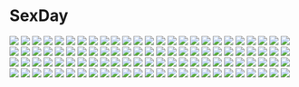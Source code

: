 # SexDay
![](https://konachan.com/jpeg/5002bf0832b0097041c14727f196618f/Konachan.com%20-%20274329%202girls%20bike_shorts%20blonde_hair%20boots%20chibi%20ganesagi%20gloves%20green_hair%20headband%20kneehighs%20necklace%20shorts%20skirt%20thighhighs%20twintails%20white%20yellow_eyes.jpg)
![](https://konachan.com/image/4831734b4e66597c592cef84182c360e/Konachan.com%20-%20163494%20hijiri_byakuren%20touhou.jpg)
![](https://konachan.com/image/70c3ccdcfef8937e00dd0685b072f900/Konachan.com%20-%2029238%20black_hair%20blue_eyes%20book%20dress%20glasses%20gray_hair%20kaya_xavier%20littlewitch%20long_hair%20oyari_ashito%20pink_eyes%20pink_hair%20short_hair%20thighhighs%20twintails.jpg)
![](https://konachan.com/jpeg/b290f0851edb4f8767dcb15942e91944/Konachan.com%20-%20286736%20animal%20ass%20blue_eyes%20blush%20bow%20braids%20brown_hair%20collar%20cropped%20dress%20iriam%20long_hair%20mask%20panties%20petals%20ponytail%20ribbons%20underwear%20waifu2x.jpg)
![](https://konachan.com/jpeg/de3bc5ea8c93f41942ce15343c094288/Konachan.com%20-%20118181%202girls%20blush%20breasts%20hakurei_reimu%20japanese_clothes%20kiss%20kochiya_sanae%20long_hair%20miko%20nipples%20tagme%20topless%20touhou%20yoshimo%20yuri.jpg)
![](https://konachan.com/image/d23e592c181dfe1c0a64402902af5afc/Konachan.com%20-%20187939%20brown_eyes%20brown_hair%20butterfly%20flowers%20headdress%20huazha01%20long_hair%20navel%20original.jpg)
![](https://konachan.com/jpeg/023b8ea4855f437900d3fd489740637d/Konachan.com%20-%20113129%20anal%20animal_ears%20ass%20blush%20breasts%20fang%20foxgirl%20nude%20red_eyes%20sakamoto_mio%20sideboob%20strike_witches%20tail%20third-party_edit%20white_hair.jpg)
![](https://konachan.com/image/19579574d6418b9f2213aec7fbf72275/Konachan.com%20-%2065665%20black_hair%20blue_eyes%20blush%20bow%20brown_eyes%20brown_hair%20gloves%20long_hair%20megami%20pink_eyes%20saten_ruiko%20scan%20scarf%20short_hair%20thighhighs%20twintails.jpg)
![](https://konachan.com/jpeg/a875f61610a62e79567a2b08c23a265a/Konachan.com%20-%20245247%202girls%20animal_ears%20apron%20blue_hair%20bow%20brown_hair%20bunny_ears%20dress%20gloves%20headband%20long_hair%20shorts%20sonoda_umi%20thighhighs%20wink%20yellow_eyes.jpg)
![](https://konachan.com/image/c5c5040895e424c4a08410108ea34075/Konachan.com%20-%20194807%202girls%20blush%20original%20pink%20school_uniform%20skirt%20socks%20train%20yuu_%28plasm%29.jpg)
![](https://konachan.com/jpeg/9c120afc81493acc49c47c80e0b55b6f/Konachan.com%20-%20175328%20blush%20breasts%20furoyamachi_neko%20game_cg%20hat%20nipples%20no_bra%20nopan%20nurse%20open_shirt%20pink_hair%20pussy%20sex%20spread_legs%20thighhighs%20uncensored.jpg)
![](https://konachan.com/image/409aed311a25c50db2e8a8c21e031d64/Konachan.com%20-%20133413%20animal_ears%20dress%20foxgirl%20izayoi_sakuya%20maid%20petals%20red_eyes%20reina_%28black_spider%29%20remilia_scarlet%20tail%20thighhighs%20touhou%20vampire%20wings%20wink.jpg)
![](https://konachan.com/image/0cdce1501f2bb7ee0e5dc72ea5b71c57/Konachan.com%20-%20161389%20clouds%20hatsune_miku%20stars%20vocaloid%20water%20wsxmax.jpg)
![](https://konachan.com/jpeg/60b25e9ee5117de3a5715ab7cdd7d23b/Konachan.com%20-%20159996%20blush%20breasts%20game_cg%20green_eyes%20nipples%20onigirikun%20open_shirt%20pastel_chime%20pastel_chime_bind_seeker%20ponytail%20red_hair%20shishioka_mari.jpg)
![](https://konachan.com/jpeg/589351fe4fb90623ec3e3117aec3eb4a/Konachan.com%20-%20230308%20akata_itsuki%20alpha_%28kokoro_rista%21%29%20blush%20bow%20bra%20braids%20breasts%20game_cg%20kokoro_rista%21%20long_hair%20panties%20pink_eyes%20pink_hair%20skirt%20underwear.jpg)
![](https://konachan.com/jpeg/e2c65d3312ec6d3bc005bc7691b60d0e/Konachan.com%20-%20289558%20bow%20collar%20cropped%20dress%20gray_hair%20long_hair%20myo_ne%20original%20pointed_ears%20red_eyes%20ribbons%20shirt.jpg)
![](https://konachan.com/image/0ee822facb33e788bbe7cf69d581444e/Konachan.com%20-%2062314%20animal%20animal_ears%20cat%20mizuno_kaede%20nyamsas%20nyan_koi%21%20takoyaki_%28roast%29.jpg)
![](https://konachan.com/jpeg/9d9896e058553e4e1796e674af494b8b/Konachan.com%20-%20285898%20ass%20barefoot%20beach%20bikini%20black_hair%20blush%20catgirl%20green_eyes%20karyl%20long_hair%20shiratama%20shorts%20sunglasses%20swimsuit%20twintails%20water%20wristwear.jpg)
![](https://konachan.com/image/62fdd7b4cc7f0aa69f49d237f8321657/Konachan.com%20-%20193924%202girls%20anthropomorphism%20christmas%20dress%20harapeko_%28886011%29%20hat%20kantai_collection%20loli%20panties%20pink_hair%20santa_hat%20underwear%20waitress%20white_hair.jpg)
![](https://konachan.com/jpeg/7e3ddf3d255cc137e3654f4b75560f77/Konachan.com%20-%20161220%20blonde_hair%20breasts%20censored%20cum%20game_cg%20hapymaher%20koku%20nipples%20penis%20purple_software%20pussy%20spread_legs%20stockings%20yayoi_b_lutwidge.jpg)
![](https://konachan.com/jpeg/ef94a8fa5edef8c12ab33e9e55780729/Konachan.com%20-%20286446%20aliasing%20blue_eyes%20date_a_live%20elbow_gloves%20feathers%20fish.boy%20gloves%20headdress%20long_hair%20panties%20skirt%20thighhighs%20underwear%20white_hair.jpg)
![](https://konachan.com/jpeg/4bcbe38b05df8f749b9baf4b1754bdcb/Konachan.com%20-%20198570%20blue%20blue_eyes%20blue_hair%20original%20pixiv_fantasia%20polychromatic%20wings.jpg)
![](https://konachan.com/image/bb45cb63b8d64fabf5c2500e1b29a080/Konachan.com%20-%20111633%20koiwai_yotsuba%20male%20yanda%20yotsubato%21%20zain.jpg)
![](https://konachan.com/jpeg/3208a1e3901e410899562c2b8a69460c/Konachan.com%20-%20140042%20angel_%28fairy_tail%29%20blue%20breasts%20cleavage%20elbow_gloves%20fairy_tail%20gemini%20gloves%20no_bra%20thighhighs%20vasily_%28run211%29.jpg)
![](https://konachan.com/image/dafd99d8e156ac8e732a827901767fc8/Konachan.com%20-%2019149%20gainax%20glasses%20nia_teppelin%20swimsuit%20tengen_toppa_gurren_lagann.jpg)
![](https://konachan.com/jpeg/42d9addbb2f4219dd771856e2ea5fb91/Konachan.com%20-%20237136%20animal_ears%20bell%20blonde_hair%20blush%20braids%20brown_hair%20fang%20foxgirl%20gray_hair%20green_eyes%20original%20red_eyes%20short_hair%20tail%20twintails%20usagihime.jpg)
![](https://konachan.com/image/1341b4cf261e155649a9943a9b7e3ef8/Konachan.com%20-%20289669%20blush%20bow%20brown_eyes%20brown_hair%20gradient%20long_hair%20love_live%21_school_idol_project%20minami_kotori%20ribbons%20yuama_%28drop%29.jpg)
![](https://konachan.com/image/fb5ea26540dccc744dcd5b9594619d47/Konachan.com%20-%20272214%20apron%20blush%20brown_hair%20headdress%20kneehighs%20original%20red_eyes%20short_hair%20shorts%20tama_%28tama-s%29%20tears%20white.jpg)
![](https://konachan.com/jpeg/570b819fb7c109eb46c498d642cf2436/Konachan.com%20-%2076707%20hatsune_miku%20twintails%20vocaloid.jpg)
![](https://konachan.com/image/64d47fb85a67e90bf5a0cd825f70dbbf/Konachan.com%20-%2058906%20close%20hatsune_miku%20nayu%20vocaloid%20white.jpg)
![](https://konachan.com/jpeg/7dcc60cea505557652a947bfeaf883c4/Konachan.com%20-%20196626%20breasts%20brown_hair%20censored%20ensemble_%28company%29%20game_cg%20kannon_ouji%20nipples%20penis%20pussy%20sex%20shijou_hinako%20short_hair%20sorai_shinya.jpg)
![](https://konachan.com/jpeg/dab37ef08d8b631b59d91929cbe75d71/Konachan.com%20-%20235113%20black_eyes%20black_hair%20blush%20braids%20brown_eyes%20brown_hair%20kirigaya_kazuto%20long_hair%20male%20mizuna_suki%20petals%20sword_art_online%20yuuki_asuna.jpg)
![](https://konachan.com/image/2d020acc96d7dcbba5b4e633f5f25bfc/Konachan.com%20-%20137683%20angel_wish%20blue_eyes%20censored%20cum%20favorite%20game_cg%20kurihira_rikka%20panties%20penis%20pussy_juice%20thighhighs%20twintails%20underwear.jpg)
![](https://konachan.com/image/62dc689c988ae764ed3be08dcc1fb8ed/Konachan.com%20-%2079174%20green_hair%20hatsune_miku%20headphones%20long_hair%20skirt%20thighhighs%20tie%20twintails%20vocaloid%20water.jpg)
![](https://konachan.com/image/09dffea2de0015f1efc741a3244674fa/Konachan.com%20-%20282933%20apron%20bow%20braids%20chain%20gray_hair%20headdress%20izayoi_sakuya%20jan_%28lightdragoon%29%20knife%20long_hair%20maid%20red_eyes%20ribbons%20touhou%20weapon%20wristwear.jpg)
![](https://konachan.com/jpeg/3ec528401b65ce6b34bdbe901d1d9c3a/Konachan.com%20-%20222957%20animal%20bird%20dress%20feathers%20flowers%20gloves%20gray_hair%20headdress%20long_hair%20original%20suda_ayaka%20waifu2x.jpg)
![](https://konachan.com/jpeg/f193be8df6113fe4b6a08ff918b800c7/Konachan.com%20-%20162817%20apple%20aqua_eyes%20aqua_hair%20barefoot%20blue_eyes%20blue_hair%20bubbles%20dress%20food%20fruit%20long_hair%20pink_hair%20ribbons%20saberiii%20signed%20skirt%20tagme%20vocaloid%20water.jpg)
![](https://konachan.com/image/ba273c1c54e6f3dd17542a0942576654/Konachan.com%20-%20251421%20bikini_top%20blue_hair%20breasts%20cleavage%20navel%20original%20scarf%20short_hair%20signed%20tagme_%28artist%29%20tattoo%20wings%20wristwear%20yellow_eyes.jpg)
![](https://konachan.com/image/14f4abbcee5f42b6e5ff1efb8a276a73/Konachan.com%20-%2033561%20gundam_seed%20mobile_suit_gundam.jpg)
![](https://konachan.com/jpeg/79dd9d413708c459078d90b105b89388/Konachan.com%20-%2078174%20black_hair%20bow%20brown_hair%20guitar%20hirasawa_yui%20instrument%20japanese_clothes%20k-on%21%20microphone%20nakano_azusa%20ponytail%20vector.jpg)
![](https://konachan.com/image/befd63a5d9286f06f52d263c072328ff/Konachan.com%20-%2033902%20card_captor_sakura%20cherry_blossoms%20flowers%20kinomoto_sakura%20li_syaoran%20scan.jpg)
![](https://konachan.com/image/525858bc27ae2c42555d18ce9c8ff9c7/Konachan.com%20-%20220342%202girls%20ass%20black_hair%20blue_eyes%20breasts%20brown_eyes%20brown_hair%20dark_skin%20kuri%20original%20pool%20short_hair%20skintight%20swimsuit%20water.jpg)
![](https://konachan.com/image/c4c07d43f5e9ff4c30b218cdc22550b2/Konachan.com%20-%2018452%20gainax%20kamina%20mecha%20robot%20simon%20tengen_toppa_gurren_lagann%20yoko_littner.jpg)
![](https://konachan.com/jpeg/f1fd462c191ec140af88dd17593f923b/Konachan.com%20-%20278944%20banishment%20building%20clouds%20dark%20dress%20long_hair%20original%20ponytail%20scenic%20skirt%20sky%20sunset.jpg)
![](https://konachan.com/image/2fdad370999d5555e8faa766100cfe30/Konachan.com%20-%20239052%20aqua_eyes%20black_hair%20blonde_hair%20brown_eyes%20brown_hair%20fang%20headband%20katou_megumi%20long_hair%20pantyhose%20red_eyes%20short_hair%20skirt%20twintails.jpg)
![](https://konachan.com/image/7cf4de1a258a18506df95532db1b1e0a/Konachan.com%20-%20208544%20building%20city%20male%20noba%20original%20rain%20signed%20stairs%20water%20wet.jpg)
![](https://konachan.com/image/cbe6fd9313419836144f7d50cfccd829/Konachan.com%20-%2051110%20hatsune_miku%20vocaloid%20wool.jpg)
![](https://konachan.com/image/e4d37b4769b8be05f05097cc062d4454/Konachan.com%20-%2028767%20brown_eyes%20brown_hair%20clannad%20furukawa_nagisa%20key%20logo%20short_hair%20zoom_layer.jpg)
![](https://konachan.com/image/a54431cbd1b7f91543c09fceb0b718f3/Konachan.com%20-%20211818%20aqua_eyes%20blonde_hair%20capura_lin%20granblue_fantasy%20io_euclase%20loli%20long_hair%20magic%20staff%20thighhighs%20twintails.jpg)
![](https://konachan.com/jpeg/3a0fd341c7d3eb58bcc7e321eb241c22/Konachan.com%20-%20193805%20blonde_hair%20breast_hold%20breasts%20drink%20green_eyes%20long_hair%20maid%20moonstone%20nipples%20no_bra%20open_shirt%20pantyhose%20scan%20shinjouji_ayane%20wet%20yamakaze_ran.jpg)
![](https://konachan.com/jpeg/69ae35793ff8e04b68062d4cf3d20f77/Konachan.com%20-%20254307%20aqua_eyes%20boots%20breasts%20censored%20forest%20game_cg%20gloves%20horns%20long_hair%20navel%20nipples%20open_shirt%20penis%20purple_hair%20splush_wave%20spread_legs%20tree%20wet.jpg)
![](https://konachan.com/image/89f0acaa3b164fb2d6525ac0e65743e5/Konachan.com%20-%2076338%20cc%20cheese-kun%20code_geass.jpg)
![](https://konachan.com/jpeg/3bc32963410c88307a6f60792f8eee14/Konachan.com%20-%2049280%20blue_eyes%20blue_hair%20hat%20headphones%20kawashiro_nitori%20kitsune_%28artist%29%20touhou%20underwater%20water.jpg)
![](https://konachan.com/image/32c65986e5ca1de1c4fb022bfa0fac74/Konachan.com%20-%206648%20suzuhira_hiro%20valentine.jpg)
![](https://konachan.com/image/58b53d43722e8df301254d05eb364f7f/Konachan.com%20-%20207944%202girls%20anthropomorphism%20axis_powers_hetalia%20blonde_hair%20czech_republic_%28hetalia%29%20dress%20flowers%20green_eyes%20imifumei%20shirt%20slovakia_%28hetalia%29%20white.jpg)
![](https://konachan.com/image/fc69f0ff99cfb9eaa769d8f5fae32cfd/Konachan.com%20-%20198516%202girls%20animal_ears%20ayano_keiko%20blue_hair%20brown_hair%20catgirl%20mogu%20nipples%20nude%20pussy%20scan%20shinon_%28sao%29%20short_hair%20sword_art_online.jpg)
![](https://konachan.com/image/8b9f0660ff473f1c414409eaadca3ff4/Konachan.com%20-%2082839%20hatsune_miku%20vocaloid.jpg)
![](https://konachan.com/jpeg/8e0ebbd231ecb63bc953360014fa1d90/Konachan.com%20-%20264479%20animal_ears%20bodysuit%20bow%20breasts%20choker%20cleavage%20foxgirl%20glasses%20gloves%20long_hair%20no_bra%20pink%20pink_hair%20ponytail%20shiao%20tail%20waifu2x%20yellow_eyes.jpg)
![](https://konachan.com/image/da32db1848a52084a06bac74d7fac0b4/Konachan.com%20-%20256398%20animal%20autumn%20azur_lane%20blonde_hair%20blue_hair%20breasts%20cleavage%20crab%20flowers%20food%20leaves%20long_hair%20mask%20petals%20red_eyes%20red_hair%20shorts%20water.jpg)
![](https://konachan.com/image/d47c6c802731d2d9d0854f639fe38b4e/Konachan.com%20-%20288792%20blush%20breasts%20cum%20elbow_gloves%20gloves%20god_eater%20gray_hair%20hat%20lolicept%20long_hair%20nipples%20nude%20sex%20thighhighs%20uncensored%20wristwear.jpg)
![](https://konachan.com/jpeg/08e5c1a6e9ddda8aaeb9b9108a0390a2/Konachan.com%20-%20239090%20blonde_hair%20blue_hair%20gabriel_dropout%20green_eyes%20horns%20long_hair%20purple_eyes%20red_hair%20scarf%20school_uniform%20short_hair%20tagme_%28artist%29%20white%20wings.jpg)
![](https://konachan.com/jpeg/1f03259819ad833b84637b6377cb2307/Konachan.com%20-%2085211%20animal_ears%20ass%20cameltoe%20fate_extra%20fate_%28series%29%20foxgirl%20long_hair%20panties%20pink_hair%20ribbons%20tail%20thighhighs%20underwear%20white%20yellow_eyes.jpg)
![](https://konachan.com/image/dfc2e253a1a7f26eb65981ae8c280f7e/Konachan.com%20-%20109897%20mawaru_penguindrum%20takakura_himari.jpg)
![](https://konachan.com/jpeg/c217f39d1e4814e226041809a2e56468/Konachan.com%20-%20229258%20bikini_top%20black_hood%20boots%20breasts%20cross%20gloves%20goggles%20gun%20hat%20hoodie%20kamezaemon%20navel%20necklace%20original%20watermark%20weapon%20wink.jpg)
![](https://konachan.com/image/2aa9f078f64d7fee1ae544214ebab028/Konachan.com%20-%2016215%20furude_rika%20higurashi_no_naku_koro_ni%20houjou_satoko%20kuraudo_ooishi%20maebara_keiichi%20ryuuguu_rena%20sonozaki_mion%20takano_miyo.jpg)
![](https://konachan.com/jpeg/53f90765c3324a6f032964219c3ffcb3/Konachan.com%20-%2077148%20animal_ears%20book%20ideolo%20original%20tail%20witch.jpg)
![](https://konachan.com/image/718dc3be232f4dba407e40a145845094/Konachan.com%20-%2093562%20blonde_hair%20blue_eyes%20blue_hair%20bow%20evan_yang%20gun%20katana%20long_hair%20panty_%28character%29%20signed%20stocking_%28character%29%20sword%20weapon.jpg)
![](https://konachan.com/jpeg/e646d953b22c9ea813d709d209364507/Konachan.com%20-%20262138%20blue_gk%20blush%20fate_grand_order%20fate_%28series%29%20glasses%20mash_kyrielight%20no_bra%20nopan%20open_shirt%20pantyhose%20purple_eyes%20purple_hair%20short_hair%20wet.jpg)
![](https://konachan.com/jpeg/5ee06a8a6d4d82cd3f00022e284fdb20/Konachan.com%20-%20155751%20horns%20original%20pantyhose%20purple_eyes%20short_hair%20tail%20tomohide%20wings.jpg)
![](https://konachan.com/image/35a0de65a890093b9bb41562f9382b04/Konachan.com%20-%20156683%20blush%20breasts%20csai%20ibara_kasen%20nipples%20orange_hair%20short_hair%20stockings%20torn_clothes%20touhou.jpg)
![](https://konachan.com/image/6eac152d3632570a3b3543744a286ca4/Konachan.com%20-%2022177%20bleach%20kuchiki_rukia.jpg)
![](https://konachan.com/image/252e3f4e06d7cf64b246708f04f5c47c/Konachan.com%20-%20208052%20ass%20corticarte_apa_lagranges%20jpeg_artifacts%20kannatsuki_noboru%20long_hair%20panties%20ponytail%20red_eyes%20red_hair%20scan%20topless%20underwear.jpg)
![](https://konachan.com/jpeg/9610d0e739fc6ee853b20d68bab5219a/Konachan.com%20-%20195838%20blush%20bow%20breasts%20censored%20game_cg%20katou_riko%20kneehighs%20nipples%20no_bra%20open_shirt%20panties%20penis%20pussy%20red_eyes%20sex%20short_hair%20skirt%20underwear%20wink.jpg)
![](https://konachan.com/jpeg/d603508da9136cb3c33fd6a4ba62bbe1/Konachan.com%20-%2088240%20blue_eyes%20blue_hair%20dress%20hat%20ikamusume%20long_hair%20panties%20shinryaku%21_ikamusume%20underwear%20white.jpg)
![](https://konachan.com/image/0f77107eda046b4f9c80a804fc201d7e/Konachan.com%20-%20126717%20aqua_eyes%20aqua_hair%20hatsune_miku%20long_hair%20sazanami_shione%20tie%20twintails%20vocaloid.jpg)
![](https://konachan.com/image/dd5ab43cf70a9d37aa34e1ce44e94c45/Konachan.com%20-%2048302%20favorite%20happy_margaret%21%20kokonoka%20minahase_karin%20thighhighs.jpg)
![](https://konachan.com/image/ac1e2e324af310f72d5bf3aa7f6de93d/Konachan.com%20-%20297702%20blonde_hair%20blue_eyes%20crown%20dress%20europa_%28granblue_fantasy%29%20granblue_fantasy%20headdress%20suisen-21%20water.jpg)
![](https://konachan.com/image/150ed0246a19170528f04bb85418779e/Konachan.com%20-%2090988%20boku_no_te_no_naka_no_rakuen%20caramel_box%20game_cg%20kurosaki%20male%20thea_bohlscheid%20weapon%20you_%28bokuraku%29.jpg)
![](https://konachan.com/image/562b27fa97c8eab177b599721685a747/Konachan.com%20-%2072621%20braids%20headdress%20izayoi_sakuya%20kurome_%28artist%29%20magic%20maid%20red_eyes%20ribbons%20short_hair%20socks%20touhou%20white_hair.jpg)
![](https://konachan.com/image/7a443652b0e8f59223b945172c1b4968/Konachan.com%20-%20170223%20blush%20bun150%20inami_mahiru%20orange_hair%20punch%20short_hair%20third-party_edit%20waitress%20working%21%21.jpg)
![](https://konachan.com/jpeg/6fc696dfed42cfcc6d0dbe101eeb0822/Konachan.com%20-%20241093%20brown_eyes%20brown_hair%20invidiata%20long_hair%20reiuji_utsuho%20thighhighs%20touhou%20weapon%20wings.jpg)
![](https://konachan.com/image/022b856fd0c8d0a5b4ad050997769a47/Konachan.com%20-%2099844%20akemi_homura%20black_hair%20blonde_hair%20blue_eyes%20blue_hair%20food%20miki_sayaka%20pink_eyes%20pink_hair%20purple_eyes%20red_eyes%20red_hair%20tomoe_mami%20yellow_eyes.jpg)
![](https://konachan.com/jpeg/77bac3bf0456f95c6fa56a3e51959e54/Konachan.com%20-%20280142%202girls%20animal%20asuteroid%20bath%20bathtub%20bird%20clouds%20nude%20original%20scenic%20sky.jpg)
![](https://konachan.com/jpeg/21874f0a38e0248423f24a43d071f998/Konachan.com%20-%20263515%202girls%20aqua_eyes%20armor%20blonde_hair%20breasts%20gloves%20horns%20irua%20long_hair%20purple_eyes%20purple_hair%20shadowverse%20short_hair%20sword%20water%20weapon%20wristwear.jpg)
![](https://konachan.com/jpeg/9a5d31e5c8a19aa18ebf7fba96d45f27/Konachan.com%20-%20289289%202girls%20ass%20bra%20breasts%20cameltoe%20cleavage%20fang%20glasses%20gray_hair%20hayabusa%20long_hair%20navel%20original%20panties%20pantyhose%20red_eyes%20skirt%20underwear.jpg)
![](https://konachan.com/image/6bea1503588ff57d2e746e769b87bf5c/Konachan.com%20-%20119130%20gumi%20hatsune_miku%20vocaloid.jpg)
![](https://konachan.com/jpeg/53dc570384a0fb2757235bca7d81dd7b/Konachan.com%20-%20298604%20ass%20azur_lane%20blush%20braids%20chinese_clothes%20chinese_dress%20erect_nipples%20garter_belt%20gloves%20no_bra%20red_eyes%20short_hair%20stockings%20white_hair.jpg)
![](https://konachan.com/image/ce85f611d1a14627ffe6d4810cc19625/Konachan.com%20-%20254692%20all_male%20ass%20barefoot%20blonde_hair%20blush%20bondage%20dress%20gag%20long_hair%20lzc%20male%20maria_holic%20red_eyes%20rope%20shidou_mariya%20signed%20trap%20twintails%20white.jpg)
![](https://konachan.com/image/04b97900964e8ab7ac2b989c22c278e1/Konachan.com%20-%20205909%202girls%20anthropomorphism%20atago_%28kancolle%29%20breasts%20building%20cherry_blossoms%20flowers%20hat%20pantyhose%20petals%20takao_%28kancolle%29%20thighhighs%20tree%20uniform%20water.jpg)
![](https://konachan.com/image/597f164f5ed738abb2f9a45514ff5c7b/Konachan.com%20-%20132690%20clouds%20kiritachi%20original%20pixiv_fantasia%20sky%20weapon.jpg)
![](https://konachan.com/jpeg/08b9bbcb433514ad95991ff0638a2822/Konachan.com%20-%20158664%20kagamine_rin%20lemontea%20meltdown_%28vocaloid%29%20vocaloid.jpg)
![](https://konachan.com/image/03520c135591f3398914c4851ae5bb3a/Konachan.com%20-%2062735%20aircraft%20clouds%20flowers%20grass%20hatsune_miku%20kneehighs%20skirt%20sky%20vocaloid%20watermark.jpg)
![](https://konachan.com/jpeg/8031072f27a30e55e54e858582a6f581/Konachan.com%20-%20103665%20brigitte_auber%20fue%20game_cg%20long_hair%20rococoworks%20vanitas_no_hitsuji.jpg)
![](https://konachan.com/image/42d6db02bcb8c18490a4f1d38984886a/Konachan.com%20-%2064497%20megurine_luka%20vocaloid%20white.jpg)
![](https://konachan.com/image/880cfb1dec7a1e07ade9dbfca3080e9b/Konachan.com%20-%2063113%20fate_%28series%29%20fate_stay_night%20hitoha%20tohsaka_rin.jpg)
![](https://konachan.com/image/73880964fab575899a442a5b6205aaff/Konachan.com%20-%20145996%20blush%20breasts%20collar%20gray_hair%20hat%20langlong%20nipples%20no_bra%20nopan%20nude%20penis%20red_eyes%20sex%20short_hair%20sideboob%20tail%20touhou%20uncensored%20wolfgirl.jpg)
![](https://konachan.com/image/540e46da9d1308f6efee4b20c7806bca/Konachan.com%20-%2064978%20all_male%20clouds%20himura_kenshin%20japanese_clothes%20male%20rurouni_kenshin%20sunset%20sword%20weapon.jpg)
![](https://konachan.com/jpeg/b8941ed79a6e4325078a588a193a9f2d/Konachan.com%20-%2035174%20animal_ears%20bell%20bow%20catgirl%20green_eyes%20kyouka_midarezaki%20kyouran_kazoku_nikki%20purple_hair%20ribbons%20vector.jpg)
![](https://konachan.com/image/45551759ce5afeb1f053ed8576450f98/Konachan.com%20-%20128068%20akiyama_mio%20bikini%20black_hair%20blush%20k-on%21%20sketch%20swimsuit%20wet%20white%20zucchini.jpg)
![](https://konachan.com/image/b171a3bc49badcf31a3d13a90ff5c554/Konachan.com%20-%20129973%20hatsune_miku%20vocaloid.jpg)
